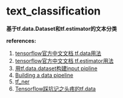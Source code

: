 # text_classification

**基于tf.data.Dataset和tf.estimator的文本分类**

**references:**
1. [tensorflow官方中文文档 tf.data用法](https://www.tensorflow.org/guide/datasets?hl=zh-cn)
2. [tensorflow官方中文文档 tf.estimator用法](https://www.tensorflow.org/guide/custom_estimators?hl=zh-cn)
3. [用tf.data.dataset构建input pipline](https://zhuanlan.zhihu.com/p/34658320)
4. [Building a data pipeline](https://cs230-stanford.github.io/tensorflow-input-data.html#building-a-text-data-pipeline)
5. [tf_ner](https://github.com/guillaumegenthial/tf_ner)
6. [Tensorflow踩坑记之头疼的tf.data](https://www.jianshu.com/p/eec32f6c5503)

